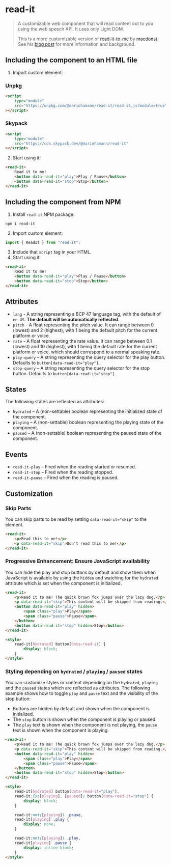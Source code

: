 # read-it

> A customizable web component that will read content out to you using the web speech API. It uses only Light DOM.
>
> This is a more customizable version of [read-it-to-me](https://github.com/macdonst/read-it-to-me) by [macdonst](https://simonmacdonald.com). See his [blog post](https://simonmacdonald.com/blog/posts/2024-02-01-read-it-to-me-component) for more information and background.

## Including the component to an HTML file

1. Import custom element:

### Unpkg

```html
<script
	type="module"
	src="https://unpkg.com/@mariohamann/read-it/read-it.js?module=true"
></script>
```

### Skypack

```html
<script
	type="module"
	src="https://cdn.skypack.dev/@mariohamann/read-it"
></script>
```

2. Start using it!

```html
<read-it>
	Read it to me!
	<button data-read-it="play">Play / Pause</button>
	<button data-read-it="stop">Stop</button>
</read-it>
```

## Including the component from NPM

1. Install `read-it` NPM package:

```console
npm i read-it
```

2. Import custom element:

```javascript
import { ReadIt } from "read-it";
```

3. Include that `script` tag in your HTML.
4. Start using it:

```html
<read-it>
	Read it to me!
	<button data-read-it="play">Play / Pause</button>
	<button data-read-it="stop">Stop</button>
</read-it>
```

## Attributes

-   `lang` - A string representing a BCP 47 language tag, with the default of `en-US`. **The default will be automatically reflected**.
-   `pitch` - A float representing the pitch value. It can range between 0 (lowest) and 2 (highest), with 1 being the default pitch for the current platform or voice.
-   `rate` - A float representing the rate value. It can range between 0.1 (lowest) and 10 (highest), with 1 being the default rate for the current platform or voice, which should correspond to a normal speaking rate.
-   `play-query` – A string representing the query selector for the play button. Defaults to `button[data-read-it="play"]`.
-   `stop-query` – A string representing the query selector for the stop button. Defaults to `button[data-read-it="stop"]`.

## States

The following states are reflected as attributes:

-   `hydrated` – A (non-settable) boolean representing the initialized state of the component.
-   `playing` – A (non-settable) boolean representing the playing state of the component.
-   `paused` – A (non-settable) boolean representing the paused state of the component.

## Events

-   `read-it-play` – Fired when the reading started or resumed.
-   `read-it-stop` – Fired when the reading stopped.
-   `read-it-pause` – Fired when the reading is paused.

## Customization

### Skip Parts

You can skip parts to be read by setting `data-read-it="skip"` to the element.

```html
<read-it>
	<p>Read this to me!</p>
	<p data-read-it="skip">Don't read this to me!</p>
</read-it>
```

### Progressive Enhancement: Ensure JavaScript availability

You can hide the play and stop buttons by default and show them when JavaScript is available by using the `hidden` and watching for the `hydrated` attribute which is set when the component is initialized.

```html
<read-it>
	<p>Read it to me! The quick brown fox jumps over the lazy dog.</p>
	<p data-read-it="skip">This content will be skipped from reading.</p>
	<button data-read-it="play" hidden>
		<span class="play">Play</span>
		<span class="pause">Pause</span>
	</button>
	<button data-read-it="stop" hidden>Stop</button>
</read-it>

<style>
	read-it[hydrated] button[data-read-it] {
		display: block;
	}
</style>
```

### Styling depending on `hydrated` / `playing` / `paused` states

You can customize styles or content depending on the `hydrated`, `playing` and the `paused` states which are reflected as attributes. The following example shows how to toggle `play` and `pause` text and the visibility of the stop button:

-   Buttons are hidden by default and shown when the component is initialized.
-   The `stop` button is shown when the component is playing or paused.
-   The `play` text is shown when the component is not playing, the `pause` text is shown when the component is playing.

```html
<read-it>
	<p>Read it to me! The quick brown fox jumps over the lazy dog.</p>
	<p data-read-it="skip">This content will be skipped from reading.</p>
	<button data-read-it="play" hidden>
		<span class="play">Play</span>
		<span class="pause">Pause</span>
	</button>
	<button data-read-it="stop" hidden>Stop</button>
</read-it>

<style>
	read-it[hydrated] button[data-read-it="play"],
	read-it:is([playing], [paused]) button[data-read-it="stop"] {
		display: block;
	}

	read-it:not([playing]) .pause,
	read-it[playing] .play {
		display: none;
	}

	read-it:not([playing]) .play,
	read-it[playing] .pause {
		display: inline-block;
	}
</style>
```
